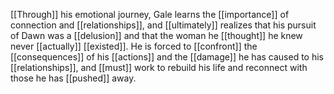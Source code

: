[[Through]] his emotional journey, Gale learns the [[importance]] of connection and [[relationships]], and [[ultimately]] realizes that his pursuit of Dawn was a [[delusion]] and that the woman he [[thought]] he knew never [[actually]] [[existed]]. He is forced to [[confront]] the [[consequences]] of his [[actions]] and the [[damage]] he has caused to his [[relationships]], and [[must]] work to rebuild his life and reconnect with those he has [[pushed]] away.